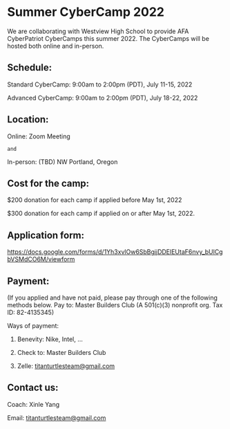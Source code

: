 # Summer CyberCamp 2022

We are collaborating with Westview High School to provide AFA CyberPatriot CyberCamps this summer 2022. The CyberCamps will be hosted both online and in-person.

## Schedule:

Standard CyberCamp: 9:00am to 2:00pm (PDT), July 11-15, 2022

Advanced CyberCamp: 9:00am to 2:00pm (PDT), July 18-22, 2022

## Location:

Online: Zoom Meeting

    and

In-person: (TBD) NW Portland, Oregon

## Cost for the camp:

$200 donation for each camp if applied before May 1st, 2022

$300 donation for each camp if applied on or after May 1st, 2022.

## Application form:

https://docs.google.com/forms/d/1Yh3xvlOw6SbBgjjDDElEUtaF6nvy_bUlCgbVSMdCO6M/viewform

## Payment:

(If you applied and have not paid, please pay through one of the following methods below.
Pay to: Master Builders Club (A 501(c)(3) nonprofit org. Tax ID: 82-4135345)

Ways of payment:

1) Benevity: Nike, Intel, ...

2) Check to: Master Builders Club

3) Zelle: titanturtlesteam@gmail.com

## Contact us:

Coach: Xinle Yang

Email: titanturtlesteam@gmail.com
